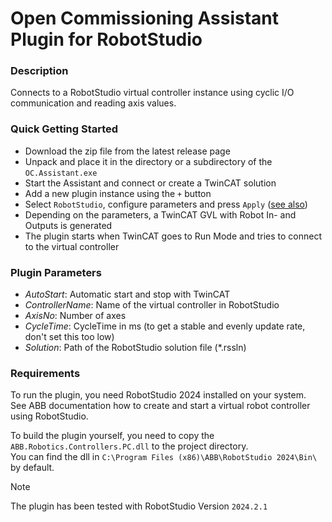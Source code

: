 # Open Commissioning Assistant Plugin for RobotStudio

### Description
Connects to a RobotStudio virtual controller instance using cyclic I/O communication and reading axis values.

### Quick Getting Started
- Download the zip file from the latest release page
- Unpack and place it in the directory or a subdirectory of the `OC.Assistant.exe`
- Start the Assistant and connect or create a TwinCAT solution
- Add a new plugin instance using the `+` button 
- Select `RobotStudio`, configure parameters and press `Apply` ([see also](https://github.com/OpenCommissioning/OC_Assistant?tab=readme-ov-file#installation-1))
- Depending on the parameters, a TwinCAT GVL with Robot In- and Outputs is generated  
- The plugin starts when TwinCAT goes to Run Mode and tries to connect to the virtual controller

### Plugin Parameters
- _AutoStart_: Automatic start and stop with TwinCAT
- _ControllerName_: Name of the virtual controller in RobotStudio
- _AxisNo_: Number of axes
- _CycleTime_: CycleTime in ms (to get a stable and evenly update rate, don't set this too low)
- _Solution_: Path of the RobotStudio solution file (*.rssln)

### Requirements
To run the plugin, you need RobotStudio 2024 installed on your system.\
See ABB documentation how to create and start a virtual robot controller using RobotStudio.

To build the plugin yourself, you need to copy the 
`ABB.Robotics.Controllers.PC.dll` to the project directory.\
You can find the dll in `C:\Program Files (x86)\ABB\RobotStudio 2024\Bin\` by default.

> [!NOTE]
> The plugin has been tested with RobotStudio Version `2024.2.1`
